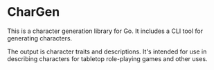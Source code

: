 # CharGen

This is a character generation library for Go. It includes a CLI tool for generating characters.

The output is character traits and descriptions. It's intended for use in describing characters for tabletop role-playing games and other uses.
